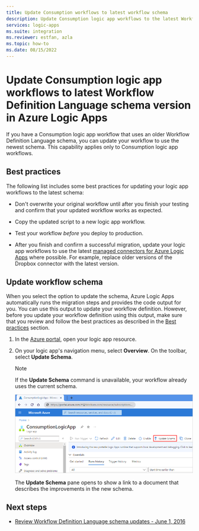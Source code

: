 ```yaml
---
title: Update Consumption workflows to latest workflow schema
description: Update Consumption logic app workflows to the latest Workflow Definition Language schema in Azure Logic Apps.
services: logic-apps
ms.suite: integration
ms.reviewer: estfan, azla
ms.topic: how-to
ms.date: 08/15/2022
---
```


# Update Consumption logic app workflows to latest Workflow Definition Language schema version in Azure Logic Apps

If you have a Consumption logic app workflow that uses an older Workflow Definition Language schema, you can update your workflow to use the newest schema. This capability applies only to Consumption logic app workflows.

## Best practices

The following list includes some best practices for updating your logic app workflows to the latest schema:

* Don't overwrite your original workflow until after you finish your testing and confirm that your updated workflow works as expected.

* Copy the updated script to a new logic app workflow.

* Test your workflow *before* you deploy to production.

* After you finish and confirm a successful migration, update your logic app workflows to use the latest [managed connectors for Azure Logic Apps](/connectors/connector-reference/connector-reference-logicapps-connectors) where possible. For example, replace older versions of the Dropbox connector with the latest version.

## Update workflow schema

When you select the option to update the schema, Azure Logic Apps automatically runs the migration steps and provides the code output for you. You can use this output to update your workflow definition. However, before you update your workflow definition using this output, make sure that you review and follow the best practices as described in the [Best practices](#best-practices) section.

1. In the [Azure portal](https://portal.azure.com), open your logic app resource.

1. On your logic app's navigation menu, select **Overview**. On the toolbar, select **Update Schema**.

   > [!NOTE]
   >
   > If the **Update Schema** command is unavailable, your workflow already uses the current schema.

   ![Screenshot showing Azure portal, Consumption logic app resource with "Overview" pane open, and "Update Schema" selected.](./media/update-consumption-workflow-schema/update-schema.png)

   The **Update Schema** pane opens to show a link to a document that describes the improvements in the new schema.

## Next steps

* [Review Workflow Definition Language schema updates - June 1, 2016](../logic-apps/logic-apps-schema-2016-04-01.md)
